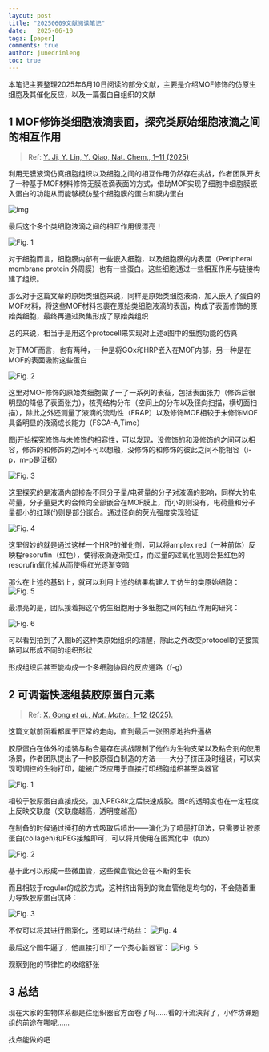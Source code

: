 ```yaml
---
layout: post
title: "20250609文献阅读笔记"
date:   2025-06-10
tags: [paper]
comments: true
author: junedrinleng
toc: true
---
```


本笔记主要整理2025年6月10日阅读的部分文献，主要是介绍MOF修饰的仿原生细胞及其催化反应，以及一篇蛋白自组织的文献

<!-- more -->

## 1 MOF修饰类细胞液滴表面，探究类原始细胞液滴之间的相互作用

> Ref: [ Y. Ji, Y. Lin, Y. Qiao, Nat. Chem., 1–11 (2025)](https://www.nature.com/articles/s41557-025-01827-7)

利用无膜液滴仿真细胞组织以及细胞之间的相互作用仍然存在挑战，作者团队开发了一种基于MOF材料修饰无膜液滴表面的方式，借助MOF实现了细胞中细胞膜嵌入蛋白的功能从而能够模仿整个细胞膜的蛋白和膜内蛋白

![img](https://raw.githubusercontent.com/JuneDrinleng/JuneDrinleng.github.io/main/img/2025-06-10-paper_report/41557_2025_1827_Figa_HTML.png)

最后这个多个类细胞液滴之间的相互作用很漂亮！

![Fig. 1](https://raw.githubusercontent.com/JuneDrinleng/JuneDrinleng.github.io/main/img/2025-06-10-paper_report/41557_2025_1827_Fig1_HTML.png)

对于细胞而言，细胞膜内部有一些嵌入细胞，以及细胞膜的内表面（Peripheral membrane protein 外周膜）也有一些蛋白。这些细胞通过一些相互作用与链接构建了组织。

那么对于这篇文章的原始类细胞来说，同样是原始类细胞液滴，加入嵌入了蛋白的MOF材料，将这些MOF材料包裹在原始类细胞液滴的表面，构成了表面修饰的原始类细胞，最终再通过聚集形成了原始类组织

总的来说，相当于是用这个protocell来实现对上述a图中的细胞功能的仿真

对于MOF而言，也有两种，一种是将GOx和HRP嵌入在MOF内部，另一种是在MOF的表面吸附这些蛋白

![Fig. 2](https://raw.githubusercontent.com/JuneDrinleng/JuneDrinleng.github.io/main/img/2025-06-10-paper_report/41557_2025_1827_Fig2_HTML.png)

这里对MOF修饰的原始类细胞做了一了一系列的表征，包括表面张力（修饰后很明显的降低了表面张力），核壳结构分布（空间上的分布以及径向扫描，横切面扫描），除此之外还测量了液滴的流动性（FRAP）以及修饰MOF相较于未修饰MOF具备明显的液滴成长能力（FSCA-A,Time）

图j开始探究修饰与未修饰的相容性，可以发现，没修饰的和没修饰的之间可以相容，修饰的和修饰的之间不可以想融，没修饰的和修饰的彼此之间不能相容（i-p，m-p是证据）

![Fig. 3](https://raw.githubusercontent.com/JuneDrinleng/JuneDrinleng.github.io/main/img/2025-06-10-paper_report/41557_2025_1827_Fig3_HTML.png)

这里探究的是液滴内部掺杂不同分子量/电荷量的分子对液滴的影响，同样大的电荷量，分子量更大的会倾向全部嵌合在MOF膜上，而小的则没有，电荷量和分子量都小的红球(f)则是部分嵌合。通过径向的荧光强度实现验证

![Fig. 4](https://raw.githubusercontent.com/JuneDrinleng/JuneDrinleng.github.io/main/img/2025-06-10-paper_report/41557_2025_1827_Fig4_HTML.png)

这里很妙的就是通过这样一个HRP的催化剂，可以将amplex red（一种前体）反映程resorufin（红色），使得液滴逐渐变红，而过量的过氧化氢则会把红色的resorufin氧化掉从而使得红光逐渐变暗

那么在上述的基础上，就可以利用上述的结果构建人工仿生的类原始细胞：
![Fig. 5](https://raw.githubusercontent.com/JuneDrinleng/JuneDrinleng.github.io/main/img/2025-06-10-paper_report/41557_2025_1827_Fig5_HTML.png)

最漂亮的是，团队接着把这个仿生细胞用于多细胞之间的相互作用的研究：

![Fig. 6](https://raw.githubusercontent.com/JuneDrinleng/JuneDrinleng.github.io/main/img/2025-06-10-paper_report/41557_2025_1827_Fig6_HTML.png)

可以看到拍到了入图b的这种类原始组织的清醒，除此之外改变protocell的链接策略可以形成不同的组织形状

形成组织后甚至能构成一个多细胞协同的反应通路（f-g）

##  2 可调谐快速组装胶原蛋白元素

> Ref:  [X. Gong *et al.*, *Nat. Mater.*, 1–12 (2025).](https://www.nature.com/articles/s41563-025-02241-7)

这篇文献前面看都属于正常的走向，直到最后一张图原地抬升逼格

胶原蛋白在体外的组装与粘合是存在挑战限制了他作为生物支架以及粘合剂的使用场景，作者团队提出了一种胶原蛋白制造的方法——大分子挤压及时组装，可以实现可调控的生物打印，能被广泛应用于直接打印细胞组织甚至类器官

![Fig. 1](https://raw.githubusercontent.com/JuneDrinleng/JuneDrinleng.github.io/main/img/2025-06-10-paper_report/41563_2025_2241_Fig1_HTML.png)

相较于胶原蛋白直接成交，加入PEG8k之后快速成胶。图c的透明度也在一定程度上反映交联度（交联度越高，透明度越高）

在制备的时候通过捶打的方式吸取后喷出——演化为了喷墨打印法，只需要让胶原蛋白(collagen)和PEG接触即可，可以将其使用在图案化中（如o）

![Fig. 2](https://raw.githubusercontent.com/JuneDrinleng/JuneDrinleng.github.io/main/img/2025-06-10-paper_report/41563_2025_2241_Fig2_HTML.png)

基于此可以形成一些微血管，这些微血管还会在不断的生长

而且相较于regular的成胶方式，这种挤出得到的微血管他是均匀的，不会随着重力导致胶原蛋白沉降：

![Fig. 3](https://raw.githubusercontent.com/JuneDrinleng/JuneDrinleng.github.io/main/img/2025-06-10-paper_report/41563_2025_2241_Fig3_HTML.png)

不仅可以将其进行图案化，还可以进行纺丝：
![Fig. 4](https://raw.githubusercontent.com/JuneDrinleng/JuneDrinleng.github.io/main/img/2025-06-10-paper_report/41563_2025_2241_Fig4_HTML.png)

最后这个图牛逼了，他直接打印了一个类心脏器官：
![Fig. 5](https://raw.githubusercontent.com/JuneDrinleng/JuneDrinleng.github.io/main/img/2025-06-10-paper_report/41563_2025_2241_Fig5_HTML.png)

观察到他的节律性的收缩舒张

## 3 总结

现在大家的生物体系都是往组织器官方面卷了吗……看的汗流浃背了，小作坊课题组的前途在哪呢……

找点能做的吧
